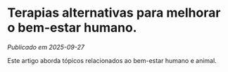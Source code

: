 # Terapias alternativas para melhorar o bem-estar humano.

*Publicado em 2025-09-27*

Este artigo aborda tópicos relacionados ao bem-estar humano e animal.
